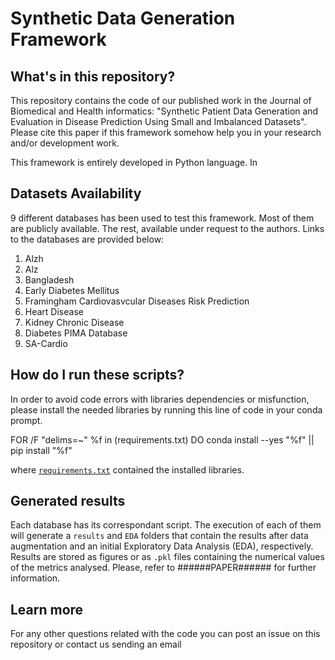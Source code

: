 # Synthetic Data Generation Framework

## What's in this repository?

This repository contains the code of our published work in the Journal of Biomedical and Health informatics: "Synthetic Patient Data Generation and 
Evaluation in Disease Prediction Using Small and Imbalanced Datasets". Please cite this paper if this framework somehow help you in your research and/or development work.

This framework is entirely developed in Python language. In 

## Datasets Availability 

9 different databases has been used to test this framework. Most of them are publicly available. The rest, available under request to the authors. Links to the databases are provided below: 
1) Alzh
2) Alz
3) Bangladesh 
4) Early Diabetes Mellitus 
5) Framingham Cardiovasvcular Diseases Risk Prediction
6) Heart Disease
7) Kidney Chronic Disease
8) Diabetes PIMA Database
9) SA-Cardio

## How do I run these scripts?

In order to avoid code errors with libraries dependencies or misfunction, please install the needed libraries by running this line of code
in your conda prompt. 

  FOR /F "delims=~" %f in (requirements.txt) DO conda install --yes "%f" || pip install "%f"
 
 where [`requirements.txt`](requirements.txt) contained the installed libraries. 


## Generated results

Each database has its correspondant script. The execution of each of them will generate a `results` and  `EDA` folders that contain the results after data augmentation and an initial Exploratory Data Analysis (EDA), respectively. Results are stored as figures or as `.pkl` files containing the numerical values of the metrics analysed. Please, refer to ######PAPER###### for further information. 

## Learn more 

For any other questions related with the code you can post an issue on this repository or contact us sending an email


